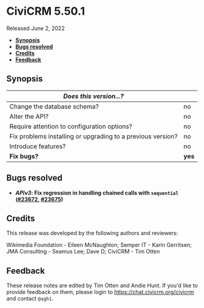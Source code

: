 # CiviCRM 5.50.1

Released June 2, 2022

- **[Synopsis](#synopsis)**
- **[Bugs resolved](#bugs)**
- **[Credits](#credits)**
- **[Feedback](#feedback)**

## <a name="synopsis"></a>Synopsis

| *Does this version...?*                                         |          |
| --------------------------------------------------------------- | -------- |
| Change the database schema?                                     | no       |
| Alter the API?                                                  | no       |
| Require attention to configuration options?                     | no       |
| Fix problems installing or upgrading to a previous version?     | no       |
| Introduce features?                                             | no       |
| **Fix bugs?**                                                   | **yes**  |

## <a name="bugs"></a>Bugs resolved

* **_APIv3_: Fix regression in handling chained calls with `sequential` ([#23672](https://github.com/civicrm/civicrm-core/pull/23672), [#23675](https://github.com/civicrm/civicrm-core/pull/23675))**

## <a name="credits"></a>Credits

This release was developed by the following authors and reviewers:

Wikimedia Foundation - Eileen McNaughton; Semper IT - Karin Gerritsen; JMA Consulting -
Seamus Lee; Dave D; CiviCRM - Tim Otten

## <a name="feedback"></a>Feedback

These release notes are edited by Tim Otten and Andie Hunt.  If you'd like to
provide feedback on them, please login to https://chat.civicrm.org/civicrm and
contact `@agh1`.
